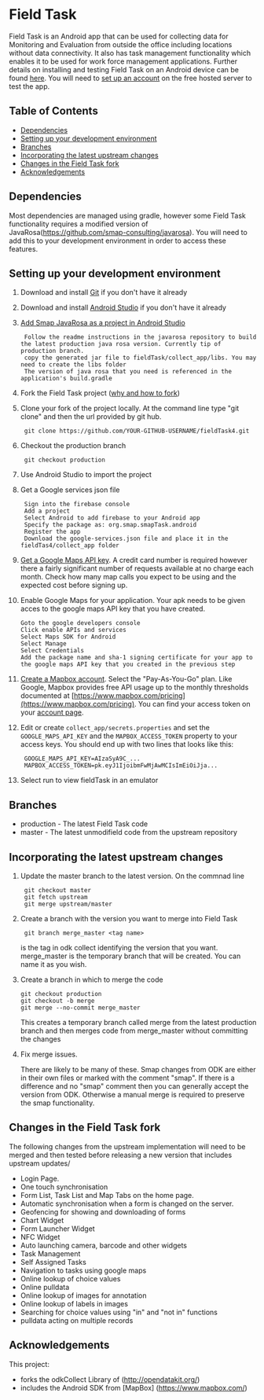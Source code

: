 # Field Task

Field Task is an Android app that can be used for collecting data for Monitoring and Evaluation from outside the office including locations without data connectivity. It also has task management functionality which enables it to be used for work force management applications.  Further details on installing and testing Field Task on an Android device can be found [here](https://www.smap.com.au/docs/fieldTask.html).  You will need to [set up an account](https://www.smap.com.au/docs/getting-started.html#create-an-account-on-the-hosted-server) on the free hosted server to test the app.
 

## Table of Contents
* [Dependencies](#dependencies)
* [Setting up your development environment](#setting-up-your-development-environment)
* [Branches](#branches)
* [Incorporating the latest upstream changes](#incorporating-the-latest-upstream-changes)
* [Changes in the Field Task fork](#changes-in-the-field-task-fork)
* [Acknowledgements](#acknowledgements)

## Dependencies
Most dependencies are managed using gradle, however some Field Task functionality requires a modified version of JavaRosa(https://github.com/smap-consulting/javarosa).  You will need to add this to your development environment in order to access these features.

## Setting up your development environment

1. Download and install [Git](https://git-scm.com/downloads) if you don't have it already

1. Download and install [Android Studio](https://developer.android.com/studio/index.html) if you don't have it already

1. [Add Smap JavaRosa as a project in Android Studio](https://github.com/smap-consulting/javarosa)

        Follow the readme instructions in the javarosa repository to build the latest production java rosa version. Currently tip of production branch.
        copy the generated jar file to fieldTask/collect_app/libs. You may need to create the libs folder
        The version of java rosa that you need is referenced in the application's build.gradle

1. Fork the Field Task project ([why and how to fork](https://help.github.com/articles/fork-a-repo/))

1. Clone your fork of the project locally. At the command line type "git clone" and then the url provided by git hub.

        git clone https://github.com/YOUR-GITHUB-USERNAME/fieldTask4.git
        
1. Checkout the production branch

        git checkout production

1. Use Android Studio to import the project

1. Get a Google services json file

        Sign into the firebase console
        Add a project
        Select Android to add firebase to your Android app
        Specify the package as: org.smap.smapTask.android
        Register the app 
        Download the google-services.json file and place it in the fieldTas4/collect_app folder

1. [Get a Google Maps API key](https://developers.google.com/maps/documentation/android-api/signup).  A credit card number is required however there a fairly significant number of requests available at no charge each month.  Check how many map calls you expect to be using and the expected cost before signing up.

1. Enable Google Maps for your application.  Your apk needs to be given acces to the google maps API key that you have created.

       Goto the google developers console
       Click enable APIs and services
       Select Maps SDK for Android
       Select Manage
       Select Credentials
       Add the package name and sha-1 signing certificate for your app to the google maps API key that you created in the previous step

1. [Create a Mapbox account](https://www.mapbox.com/signup/).  Select the "Pay-As-You-Go" plan.  Like Google, Mapbox provides free API usage up to the monthly thresholds documented at [https://www.mapbox.com/pricing](https://www.mapbox.com/pricing).  You can find your access token on your [account page](https://account.mapbox.com/).
 
1. Edit or create `collect_app/secrets.properties` and set the `GOOGLE_MAPS_API_KEY` and the `MAPBOX_ACCESS_TOKEN` property to your access keys.  You should end up with two    lines that looks like this:
   ```
    GOOGLE_MAPS_API_KEY=AIzaSyA9C_...
    MAPBOX_ACCESS_TOKEN=pk.eyJ1IjoibmFwMjAwMCIsImEiOiJja...
   ```
1. Select run to view fieldTask in an emulator

## Branches
* production - The latest Field Task code
* master - The latest unmodifield code from the upstream repository

## Incorporating the latest upstream changes

1. Update the master branch to the latest version. On the commnad line

        git checkout master
        git fetch upstream
        git merge upstream/master
        
1. Create a branch with the version you want to merge into Field Task

        git branch merge_master <tag name>
        
   <tag name> is the tag in odk collect identifying the version that you want.  merge_master is the temporary branch that will be created. You can name it as you wish.
 
 1. Create a branch in which to merge the code

        git checkout production
        git checkout -b merge
        git merge --no-commit merge_master
        
    This creates a temporary branch called merge from the latest production branch and then merges code from merge_master without committing the changes
    
1. Fix merge issues.  

    There are likely to be many of these.  Smap changes from ODK are either in their own files or marked with the comment "smap".  If there is a difference and no "smap" comment then you can generally accept the version from ODK.  Otherwise a manual merge is required to preserve the smap functionality.
 
## Changes in the Field Task fork

The following changes from the upstream implementation will need to be merged and then tested before releasing a new version that includes upstream updates/

*  Login Page.   
*  One touch synchronisation
*  Form List, Task List and Map Tabs on the home page.
*  Automatic synchronisation when a form is changed on the server.
*  Geofencing for showing and downloading of forms
*  Chart Widget
*  Form Launcher Widget
*  NFC Widget
*  Auto launching camera, barcode and other widgets
*  Task Management
*  Self Assigned Tasks
*  Navigation to tasks using google maps
*  Online lookup of choice values
*  Online pulldata
*  Online lookup of images for annotation
*  Online lookup of labels in images
*  Searching for choice values using "in" and "not in" functions
*  pulldata acting on multiple records

Acknowledgements
----------------

This project:
* forks the odkCollect Library of (http://opendatakit.org/)
* includes the Android SDK from [MapBox] (https://www.mapbox.com/)
